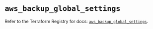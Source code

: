 # `aws_backup_global_settings`

Refer to the Terraform Registry for docs: [`aws_backup_global_settings`](https://registry.terraform.io/providers/hashicorp/aws/5.56.0/docs/resources/backup_global_settings).
